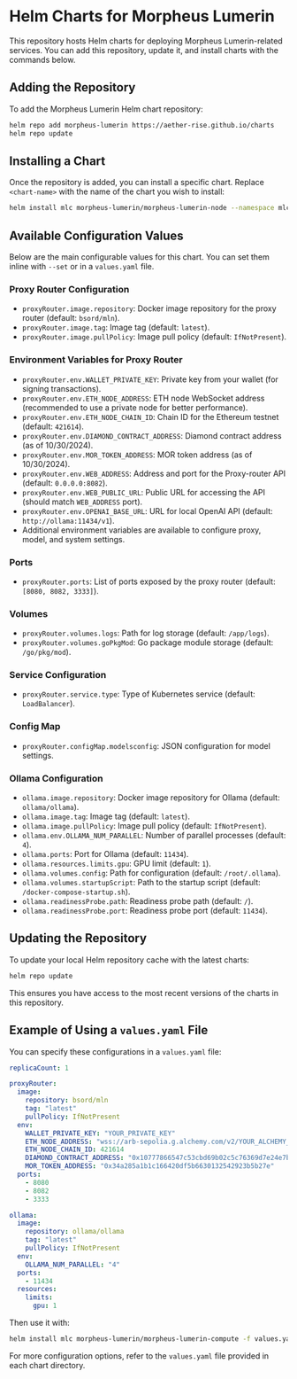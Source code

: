 
# Helm Charts for Morpheus Lumerin

This repository hosts Helm charts for deploying Morpheus Lumerin-related services. You can add this repository, update it, and install charts with the commands below.

## Adding the Repository

To add the Morpheus Lumerin Helm chart repository:

```bash
helm repo add morpheus-lumerin https://aether-rise.github.io/charts
helm repo update
```

## Installing a Chart

Once the repository is added, you can install a specific chart. Replace `<chart-name>` with the name of the chart you wish to install:

```bash
helm install mlc morpheus-lumerin/morpheus-lumerin-node --namespace mlc --create-namespace
```

## Available Configuration Values

Below are the main configurable values for this chart. You can set them inline with `--set` or in a `values.yaml` file.

### Proxy Router Configuration
- `proxyRouter.image.repository`: Docker image repository for the proxy router (default: `bsord/mln`).
- `proxyRouter.image.tag`: Image tag (default: `latest`).
- `proxyRouter.image.pullPolicy`: Image pull policy (default: `IfNotPresent`).

### Environment Variables for Proxy Router
- `proxyRouter.env.WALLET_PRIVATE_KEY`: Private key from your wallet (for signing transactions).
- `proxyRouter.env.ETH_NODE_ADDRESS`: ETH node WebSocket address (recommended to use a private node for better performance).
- `proxyRouter.env.ETH_NODE_CHAIN_ID`: Chain ID for the Ethereum testnet (default: `421614`).
- `proxyRouter.env.DIAMOND_CONTRACT_ADDRESS`: Diamond contract address (as of 10/30/2024).
- `proxyRouter.env.MOR_TOKEN_ADDRESS`: MOR token address (as of 10/30/2024).
- `proxyRouter.env.WEB_ADDRESS`: Address and port for the Proxy-router API (default: `0.0.0.0:8082`).
- `proxyRouter.env.WEB_PUBLIC_URL`: Public URL for accessing the API (should match `WEB_ADDRESS` port).
- `proxyRouter.env.OPENAI_BASE_URL`: URL for local OpenAI API (default: `http://ollama:11434/v1`).
- Additional environment variables are available to configure proxy, model, and system settings.

### Ports
- `proxyRouter.ports`: List of ports exposed by the proxy router (default: `[8080, 8082, 3333]`).

### Volumes
- `proxyRouter.volumes.logs`: Path for log storage (default: `/app/logs`).
- `proxyRouter.volumes.goPkgMod`: Go package module storage (default: `/go/pkg/mod`).

### Service Configuration
- `proxyRouter.service.type`: Type of Kubernetes service (default: `LoadBalancer`).

### Config Map
- `proxyRouter.configMap.modelsconfig`: JSON configuration for model settings.

### Ollama Configuration
- `ollama.image.repository`: Docker image repository for Ollama (default: `ollama/ollama`).
- `ollama.image.tag`: Image tag (default: `latest`).
- `ollama.image.pullPolicy`: Image pull policy (default: `IfNotPresent`).
- `ollama.env.OLLAMA_NUM_PARALLEL`: Number of parallel processes (default: `4`).
- `ollama.ports`: Port for Ollama (default: `11434`).
- `ollama.resources.limits.gpu`: GPU limit (default: `1`).
- `ollama.volumes.config`: Path for configuration (default: `/root/.ollama`).
- `ollama.volumes.startupScript`: Path to the startup script (default: `/docker-compose-startup.sh`).
- `ollama.readinessProbe.path`: Readiness probe path (default: `/`).
- `ollama.readinessProbe.port`: Readiness probe port (default: `11434`).

## Updating the Repository

To update your local Helm repository cache with the latest charts:

```bash
helm repo update
```

This ensures you have access to the most recent versions of the charts in this repository.

## Example of Using a `values.yaml` File

You can specify these configurations in a `values.yaml` file:

```yaml
replicaCount: 1

proxyRouter:
  image:
    repository: bsord/mln
    tag: "latest"
    pullPolicy: IfNotPresent
  env:
    WALLET_PRIVATE_KEY: "YOUR_PRIVATE_KEY"
    ETH_NODE_ADDRESS: "wss://arb-sepolia.g.alchemy.com/v2/YOUR_ALCHEMY_ID"
    ETH_NODE_CHAIN_ID: 421614
    DIAMOND_CONTRACT_ADDRESS: "0x10777866547c53cbd69b02c5c76369d7e24e7b10"
    MOR_TOKEN_ADDRESS: "0x34a285a1b1c166420df5b6630132542923b5b27e"
  ports:
    - 8080
    - 8082
    - 3333

ollama:
  image:
    repository: ollama/ollama
    tag: "latest"
    pullPolicy: IfNotPresent
  env:
    OLLAMA_NUM_PARALLEL: "4"
  ports:
    - 11434
  resources:
    limits:
      gpu: 1
```

Then use it with:

```bash
helm install mlc morpheus-lumerin/morpheus-lumerin-compute -f values.yaml --namespace mlc --create-namespace
```

For more configuration options, refer to the `values.yaml` file provided in each chart directory.
